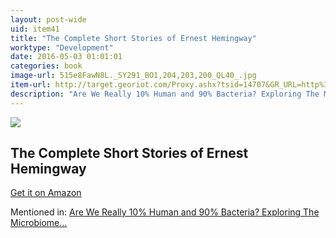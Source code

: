 ```yaml
---
layout: post-wide
uid: item41
title: "The Complete Short Stories of Ernest Hemingway"
worktype: "Development"
date: 2016-05-03 01:01:01
categories: book
image-url: 515e8FawN8L._SY291_BO1,204,203,200_QL40_.jpg
item-url: http://target.georiot.com/Proxy.ashx?tsid=14707&GR_URL=http%3A%2F%2Fwww.amazon.com%2FComplete-Short-Stories-Ernest-Hemingway%2Fdp%2F0684843323%2F
description: "Are We Really 10% Human and 90% Bacteria? Exploring The Microbiome…"
---
```

<a href="http://target.georiot.com/Proxy.ashx?tsid=14707&GR_URL=http%3A%2F%2Fwww.amazon.com%2FComplete-Short-Stories-Ernest-Hemingway%2Fdp%2F0684843323%2F" target="blank"><img src="../../../../img/thumbs/515e8FawN8L._SY291_BO1,204,203,200_QL40_.jpg" class="prod-img"></a>
<h2>The Complete Short Stories of Ernest Hemingway</h2>
<p><a href="http://target.georiot.com/Proxy.ashx?tsid=14707&GR_URL=http%3A%2F%2Fwww.amazon.com%2FComplete-Short-Stories-Ernest-Hemingway%2Fdp%2F0684843323%2F" target="blank">Get it on Amazon</a><p>
<p>Mentioned in: <a href="http://fourhourworkweek.com/2015/01/10/microbiome/" target="blank">Are We Really 10% Human and 90% Bacteria? Exploring The Microbiome…</a></p>
